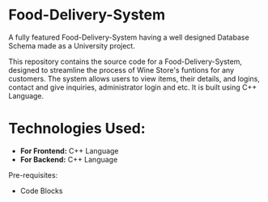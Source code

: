 # Food-Delivery-System
A fully featured Food-Delivery-System having a well designed Database Schema made as a University project.

This repository contains the source code for a Food-Delivery-System, designed to streamline the process of Wine Store's funtions for any customers. The system allows users to view items, their details, and logins, contact and give inquiries, administrator login and etc. It is built using C++ Language.

# Technologies Used:

- **For Frontend:** C++ Language
- **For Backend:** C++ Language

Pre-requisites:
- Code Blocks
